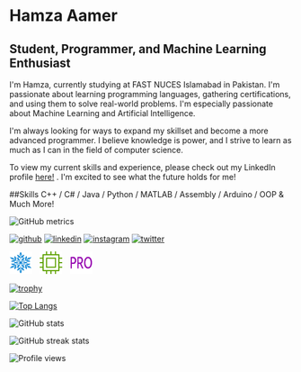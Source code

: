 # Hamza Aamer
## Student, Programmer, and Machine Learning Enthusiast

I'm Hamza, currently studying at FAST NUCES Islamabad in Pakistan. I'm passionate about learning programming languages, gathering certifications, and using them to solve real-world problems. I'm especially passionate about Machine Learning and Artificial Intelligence. 

I'm always looking for ways to expand my skillset and become a more advanced programmer. I believe knowledge is power, and I strive to learn as much as I can in the field of computer science.

To view my current skills and experience, please check out my LinkedIn profile [here!](https://www.linkedin.com/in/hamza-aamer/) . I'm excited to see what the future holds for me!

##Skills
C++ / C# / Java / Python / MATLAB / Assembly / Arduino / OOP & Much More!


![GitHub metrics](https://metrics.lecoq.io/hamza-aamer)  


[<img src='https://cdn.jsdelivr.net/npm/simple-icons@3.0.1/icons/github.svg' alt='github' height='40'>](https://github.com/hamza-aamer)  [<img src='https://cdn.jsdelivr.net/npm/simple-icons@3.0.1/icons/linkedin.svg' alt='linkedin' height='40'>](https://www.linkedin.com/in/hamza-aamer/)  [<img src='https://cdn.jsdelivr.net/npm/simple-icons@3.0.1/icons/instagram.svg' alt='instagram' height='40'>](https://www.instagram.com/sober_hamza/)  [<img src='https://cdn.jsdelivr.net/npm/simple-icons@3.0.1/icons/twitter.svg' alt='twitter' height='40'>](https://twitter.com/hamzaaamer6)  

<a href='https://archiveprogram.github.com/'><img src='https://raw.githubusercontent.com/acervenky/animated-github-badges/master/assets/acbadge.gif' width='40' height='40'></a> <a href='https://docs.github.com/en/developers'><img src='https://raw.githubusercontent.com/acervenky/animated-github-badges/master/assets/devbadge.gif' width='40' height='40'></a> <a href='https://github.com/pricing'><img src='https://raw.githubusercontent.com/acervenky/animated-github-badges/master/assets/pro.gif' width='40' height='40'></a> 

[![trophy](https://github-profile-trophy.vercel.app/?username=hamza-aamer)](https://github.com/ryo-ma/github-profile-trophy)

[![Top Langs](https://github-readme-stats.vercel.app/api/top-langs/?username=hamza-aamer)](https://github.com/anuraghazra/github-readme-stats)

![GitHub stats](https://github-readme-stats.vercel.app/api?username=hamza-aamer&show_icons=true)  


![GitHub streak stats](https://streak-stats.demolab.com/?user=hamza-aamer)  

![Profile views](https://gpvc.arturio.dev/hamza-aamer)  
